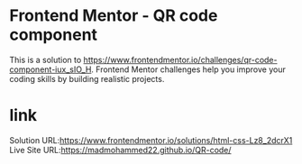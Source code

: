 # Frontend Mentor - QR code component
This is a solution to https://www.frontendmentor.io/challenges/qr-code-component-iux_sIO_H. Frontend Mentor challenges help you improve your coding skills by building realistic projects.
# link
Solution URL:https://www.frontendmentor.io/solutions/html-css-Lz8_2dcrX1
Live Site URL:https://madmohammed22.github.io/QR-code/
